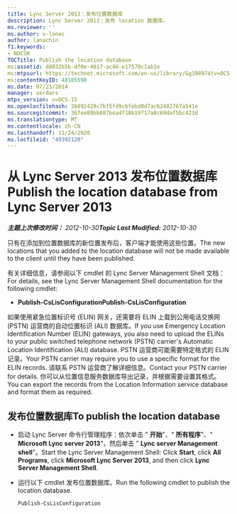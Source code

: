 ```yaml
---
title: Lync Server 2013：发布位置数据库
description: Lync Server 2013：发布 location 数据库。
ms.reviewer: ''
ms.author: v-lanac
author: lanachin
f1.keywords:
- NOCSH
TOCTitle: Publish the location database
ms:assetid: dd032b5b-df0e-4017-ac46-e17570c1ab1e
ms:mtpsurl: https://technet.microsoft.com/en-us/library/Gg398974(v=OCS.15)
ms:contentKeyID: 48185598
ms.date: 07/23/2014
manager: serdars
mtps_version: v=OCS.15
ms.openlocfilehash: 26892429c7bf5fd9cbfebd0d7ac62482767a541e
ms.sourcegitcommit: 36fee89bb887bea4f18b19f17a8c69daf5bc423d
ms.translationtype: MT
ms.contentlocale: zh-CN
ms.lasthandoff: 11/24/2020
ms.locfileid: "49392120"
---
```

# <a name="publish-the-location-database-from-lync-server-2013"></a><span data-ttu-id="75c28-103">从 Lync Server 2013 发布位置数据库</span><span class="sxs-lookup"><span data-stu-id="75c28-103">Publish the location database from Lync Server 2013</span></span>

<div data-xmlns="http://www.w3.org/1999/xhtml">

<div class="topic" data-xmlns="http://www.w3.org/1999/xhtml" data-msxsl="urn:schemas-microsoft-com:xslt" data-cs="https://msdn.microsoft.com/">

<div data-asp="https://msdn2.microsoft.com/asp">



</div>

<div id="mainSection">

<div id="mainBody"><span data-ttu-id="75c28-104">

<span> </span></span><span class="sxs-lookup"><span data-stu-id="75c28-104">

<span> </span></span></span>

<span data-ttu-id="75c28-105">_**主题上次修改时间：** 2012-10-30_</span><span class="sxs-lookup"><span data-stu-id="75c28-105">_**Topic Last Modified:** 2012-10-30_</span></span>

<span data-ttu-id="75c28-106">只有在添加到位置数据库的新位置发布后，客户端才能使用这些位置。</span><span class="sxs-lookup"><span data-stu-id="75c28-106">The new locations that you added to the location database will not be made available to the client until they have been published.</span></span>

<span data-ttu-id="75c28-107">有关详细信息，请参阅以下 cmdlet 的 Lync Server Management Shell 文档：</span><span class="sxs-lookup"><span data-stu-id="75c28-107">For details, see the Lync Server Management Shell documentation for the following cmdlet:</span></span>

  - <span data-ttu-id="75c28-108">**Publish-CsLisConfiguration**</span><span class="sxs-lookup"><span data-stu-id="75c28-108">**Publish-CsLisConfiguration**</span></span>

<span data-ttu-id="75c28-109">如果使用紧急位置标识号 (ELIN) 网关，还需要将 ELIN 上载到公用电话交换网 (PSTN) 运营商的自动位置标识 (ALI) 数据库。</span><span class="sxs-lookup"><span data-stu-id="75c28-109">If you use Emergency Location Identification Number (ELIN) gateways, you also need to upload the ELINs to your public switched telephone network (PSTN) carrier's Automatic Location Identification (ALI) database.</span></span> <span data-ttu-id="75c28-110">PSTN 运营商可能需要特定格式的 ELIN 记录。</span><span class="sxs-lookup"><span data-stu-id="75c28-110">Your PSTN carrier may require you to use a specific format for the ELIN records.</span></span> <span data-ttu-id="75c28-111">请联系 PSTN 运营商了解详细信息。</span><span class="sxs-lookup"><span data-stu-id="75c28-111">Contact your PSTN carrier for details.</span></span> <span data-ttu-id="75c28-112">你可以从位置信息服务数据库导出记录，并根据需要设置其格式。</span><span class="sxs-lookup"><span data-stu-id="75c28-112">You can export the records from the Location Information service database and format them as required.</span></span>

<div>

## <a name="to-publish-the-location-database"></a><span data-ttu-id="75c28-113">发布位置数据库</span><span class="sxs-lookup"><span data-stu-id="75c28-113">To publish the location database</span></span>

  - <span data-ttu-id="75c28-114">启动 Lync Server 命令行管理程序：依次单击 " **开始**"、" **所有程序**"、" **Microsoft Lync server 2013**"，然后单击 " **Lync server Management shell**"。</span><span class="sxs-lookup"><span data-stu-id="75c28-114">Start the Lync Server Management Shell: Click **Start**, click **All Programs**, click **Microsoft Lync Server 2013**, and then click **Lync Server Management Shell**.</span></span>

  - <span data-ttu-id="75c28-115">运行以下 cmdlet 发布位置数据库。</span><span class="sxs-lookup"><span data-stu-id="75c28-115">Run the following cmdlet to publish the location database.</span></span>
    
        Publish-CsLisConfiguration

<span data-ttu-id="75c28-116"></div>

</div>

<span> </span>

</div>

</div>

</span><span class="sxs-lookup"><span data-stu-id="75c28-116"></div>

</div>

<span> </span>

</div>

</div>

</span></span></div>

